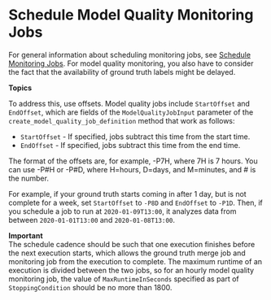 # Schedule Model Quality Monitoring Jobs<a name="model-monitor-model-quality-schedule"></a>

For general information about scheduling monitoring jobs, see [Schedule Monitoring Jobs](model-monitor-scheduling.md)\. For model quality monitoring, you also have to consider the fact that the availability of ground truth labels might be delayed\.

**Topics**

To address this, use offsets\. Model quality jobs include `StartOffset` and `EndOffset`, which are fields of the `ModelQualityJobInput` parameter of the `create_model_quality_job_definition` method that work as follows:
+ `StartOffset` \- If specified, jobs subtract this time from the start time\.
+ `EndOffset` \- If specified, jobs subtract this time from the end time\.

The format of the offsets are, for example, \-P7H, where 7H is 7 hours\. You can use \-P\#H or \-P\#D, where H=hours, D=days, and M=minutes, and \# is the number\.

For example, if your ground truth starts coming in after 1 day, but is not complete for a week, set `StartOffset` to `-P8D` and `EndOffset` to `-P1D`\. Then, if you schedule a job to run at `2020-01-09T13:00`, it analyzes data from between `2020-01-01T13:00` and `2020-01-08T13:00`\.

**Important**  
The schedule cadence should be such that one execution finishes before the next execution starts, which allows the ground truth merge job and monitoring job from the execution to complete\. The maximum runtime of an execution is divided between the two jobs, so for an hourly model quality monitoring job, the value of `MaxRuntimeInSeconds` specified as part of `StoppingCondition` should be no more than 1800\.